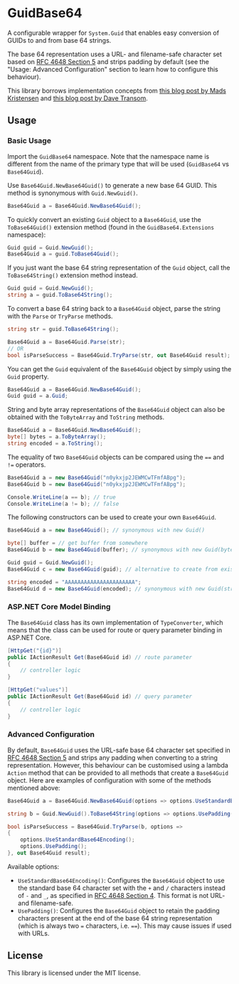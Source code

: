 # GuidBase64

A configurable wrapper for `System.Guid` that enables easy conversion of GUIDs to and from base 64 strings.

The base 64 representation uses a URL- and filename-safe character set based on [RFC 4648 Section 5](https://tools.ietf.org/html/rfc4648#section-5) and strips padding by default (see the "Usage: Advanced Configuration" section to learn how to configure this behaviour).

This library borrows implementation concepts from [this blog post by Mads Kristensen](https://madskristensen.net/blog/a-shorter-and-url-friendly-guid/) and [this blog post by Dave Transom](https://www.singular.co.nz/2007/12/shortguid-a-shorter-and-url-friendly-guid-in-c-sharp/).

## Usage

### Basic Usage

Import the `GuidBase64` namespace. Note that the namespace name is different from the name of the primary type that will be used (`GuidBase64` vs `Base64Guid`).

Use `Base64Guid.NewBase64Guid()` to generate a new base 64 GUID. This method is synonymous with `Guid.NewGuid()`.

```cs
Base64Guid a = Base64Guid.NewBase64Guid();
```

To quickly convert an existing `Guid` object to a `Base64Guid`, use the `ToBase64Guid()` extension method (found in the `GuidBase64.Extensions` namespace):

```cs
Guid guid = Guid.NewGuid();
Base64Guid a = guid.ToBase64Guid();
```

If you just want the base 64 string representation of the `Guid` object, call the `ToBase64String()` extension method instead.

```cs
Guid guid = Guid.NewGuid();
string a = guid.ToBase64String();
```

To convert a base 64 string back to a `Base64Guid` object, parse the string with the `Parse` or `TryParse` methods.

```cs
string str = guid.ToBase64String();

Base64Guid a = Base64Guid.Parse(str);
// OR
bool isParseSuccess = Base64Guid.TryParse(str, out Base64Guid result);
```

You can get the `Guid` equivalent of the `Base64Guid` object by simply using the `Guid` property.

```cs
Base64Guid a = Base64Guid.NewBase64Guid();
Guid guid = a.Guid;
```

String and byte array representations of the `Base64Guid` object can also be obtained with the `ToByteArray` and `ToString` methods.

```cs
Base64Guid a = Base64Guid.NewBase64Guid();
byte[] bytes = a.ToByteArray();
string encoded = a.ToString();
```

The equality of two `Base64Guid` objects can be compared using the `==` and `!=` operators.

```cs
Base64Guid a = new Base64Guid("n0ykxjp2JEWMCwTFmfABpg");
Base64Guid b = new Base64Guid("n0ykxjp2JEWMCwTFmfABpg");

Console.WriteLine(a == b); // true
Console.WriteLine(a != b); // false
```

The following constructors can be used to create your own `Base64Guid`.

```cs
Base64Guid a = new Base64Guid(); // synonymous with new Guid()

byte[] buffer = // get buffer from somewhere
Base64Guid b = new Base64Guid(buffer); // synonymous with new Guid(byte[])

Guid guid = Guid.NewGuid();
Base64Guid c = new Base64Guid(guid); // alternative to create from existing GUID

string encoded = "AAAAAAAAAAAAAAAAAAAAAA";
Base64Guid d = new Base64Guid(encoded); // synonymous with new Guid(string), but for base64
```

### ASP.NET Core Model Binding

The `Base64Guid` class has its own implementation of `TypeConverter`, which means that the class can be used for route or query parameter binding in ASP.NET Core.

```cs
[HttpGet("{id}")]
public IActionResult Get(Base64Guid id) // route parameter
{
    // controller logic
}

[HttpGet("values")]
public IActionResult Get(Base64Guid id) // query parameter
{
    // controller logic
}
```

### Advanced Configuration

By default, `Base64Guid` uses the URL-safe base 64 character set specified in [RFC 4648 Section 5](https://tools.ietf.org/html/rfc4648#section-5) and strips any padding when converting to a string representation. However, this behaviour can be customised using a lambda `Action` method that can be provided to all methods that create a `Base64Guid` object. Here are examples of configuration with some of the methods mentioned above:

```cs
Base64Guid a = Base64Guid.NewBase64Guid(options => options.UseStandardBase64Encoding());

string b = Guid.NewGuid().ToBase64String(options => options.UsePadding());

bool isParseSuccess = Base64Guid.TryParse(b, options =>
{
    options.UseStandardBase64Encoding();
    options.UsePadding();
}, out Base64Guid result);
```

Available options:

- `UseStandardBase64Encoding()`: Configures the `Base64Guid` object to use the standard base 64 character set with the `+` and `/` characters instead of `-` and `_`, as specified in [RFC 4648 Section 4](https://tools.ietf.org/html/rfc4648#section-4). This format is not URL- and filename-safe.
- `UsePadding()`: Configures the `Base64Guid` object to retain the padding characters present at the end of the base 64 string representation (which is always two `=` characters, i.e. `==`). This may cause issues if used with URLs.

## License

This library is licensed under the MIT license.